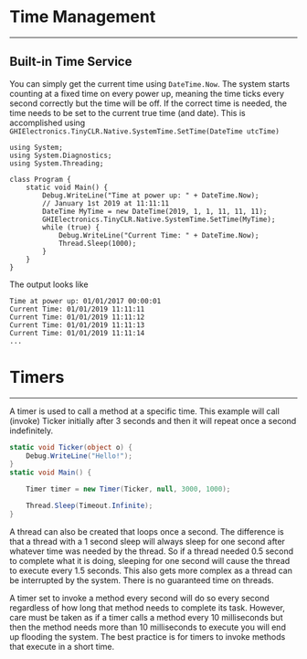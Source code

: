 # Time Management
---

## Built-in Time Service

You can simply get the current time using `DateTime.Now`. The system starts counting at a fixed time on every power up, meaning the time ticks every second correctly but the time will be off. If the correct time is needed, the time needs to be set to the current true time (and date). This is accomplished using `GHIElectronics.TinyCLR.Native.SystemTime.SetTime(DateTime utcTime)`

```
using System;
using System.Diagnostics;
using System.Threading;

class Program {
    static void Main() {
        Debug.WriteLine("Time at power up: " + DateTime.Now);
        // January 1st 2019 at 11:11:11
        DateTime MyTime = new DateTime(2019, 1, 1, 11, 11, 11);
        GHIElectronics.TinyCLR.Native.SystemTime.SetTime(MyTime);
        while (true) {
            Debug.WriteLine("Current Time: " + DateTime.Now);
            Thread.Sleep(1000);
        }
    }
}
```

The output looks like

```
Time at power up: 01/01/2017 00:00:01
Current Time: 01/01/2019 11:11:11
Current Time: 01/01/2019 11:11:12
Current Time: 01/01/2019 11:11:13
Current Time: 01/01/2019 11:11:14
...
```

# Timers
---

A timer is used to call a method at a specific time. This example will call (invoke) Ticker initially after 3 seconds and then it will repeat once a second indefinitely.

```cs
static void Ticker(object o) {
    Debug.WriteLine("Hello!");
}
static void Main() {

    Timer timer = new Timer(Ticker, null, 3000, 1000);

    Thread.Sleep(Timeout.Infinite);
}
```

A thread can also be created that loops once a second. The difference is that a thread with a 1 second sleep will always sleep for one second after whatever time was needed by the thread. So if a thread needed 0.5 second to complete what it is doing, sleeping for one second will cause the thread to execute every 1.5 seconds. This also gets more complex as a thread can be interrupted by the system. There is no guaranteed time on threads.

A timer set to invoke a method every second will do so every second regardless of how long that method needs to complete its task. However, care must be taken as if a timer calls a method every 10 milliseconds but then the method needs more than 10 milliseconds to execute you will end up flooding the system. The best practice is for timers to invoke methods that execute in a short time.
